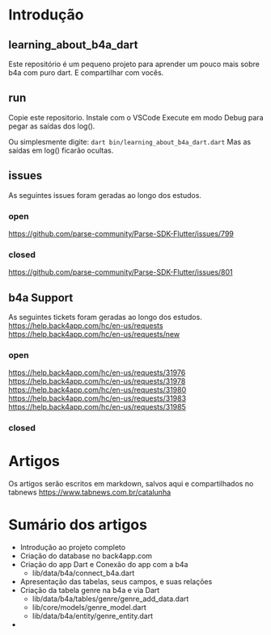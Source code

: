 # Introdução
## learning_about_b4a_dart

Este repositório é um pequeno projeto para aprender um pouco mais sobre b4a com puro dart. E compartilhar com vocês.


## run
Copie este repositorio.
Instale com o VSCode
Execute em modo Debug para pegar as saídas dos log().

Ou simplesmente digite:
`dart bin/learning_about_b4a_dart.dart`
Mas as saídas em log() ficarão ocultas.

## issues
As seguintes issues foram geradas ao longo dos estudos.

### open
https://github.com/parse-community/Parse-SDK-Flutter/issues/799

### closed
https://github.com/parse-community/Parse-SDK-Flutter/issues/801

## b4a Support
As seguintes tickets foram geradas ao longo dos estudos.
https://help.back4app.com/hc/en-us/requests
https://help.back4app.com/hc/en-us/requests/new
### open
https://help.back4app.com/hc/en-us/requests/31976
https://help.back4app.com/hc/en-us/requests/31978
https://help.back4app.com/hc/en-us/requests/31980
https://help.back4app.com/hc/en-us/requests/31983
https://help.back4app.com/hc/en-us/requests/31985
### closed

# Artigos
Os artigos serão escritos em markdown, salvos aqui e compartilhados no tabnews https://www.tabnews.com.br/catalunha

# Sumário dos artigos

* Introdução ao projeto completo
* Criação do database no back4app.com
* Criação do app Dart e Conexão do app com a b4a
  * lib/data/b4a/connect_b4a.dart
* Apresentação das tabelas, seus campos, e suas relações
* Criação da tabela genre na b4a e via Dart
  * lib/data/b4a/tables/genre/genre_add_data.dart
  * lib/core/models/genre_model.dart
  * lib/data/b4a/entity/genre_entity.dart
* 

